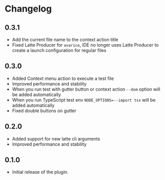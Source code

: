 # Changelog

## 0.3.1
- Add the current file name to the context action title
- Fixed Latte Producer for `avarice`, IDE no longer uses Latte Producer to create a launch configuration for regular files

## 0.3.0
- Added Context menu action to execute a test file
- Improved performance and stability
- When you run test with gutter button or context action `--dom` option will be added automatically
- When you run TypeScript test env `NODE_OPTIONS=--import tsx` will be added automatically
- Fixed double buttons on gutter

## 0.2.0
- Added support for new latte cli arguments
- Improved performance and stability

## 0.1.0 
- Initial release of the plugin.

